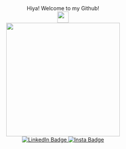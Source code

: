 <div align="center">
  Hiya! Welcome to my Github!<br/>
  <img src="https://media.giphy.com/media/hvRJCLFzcasrR4ia7z/giphy.gif" width="30px"/>
  <br/>
  <img src="https://komarev.com/ghpvc/?username=matbatten&style=flat-square&color=blue" alt=""/>
</div>
<div id="header" align="center">
  <img src="https://64.media.tumblr.com/2e8483a58320320cc84bdf3e6595b0f3                   /tumblr_miw10wZGwQ1rmtenjo3_250.gif" width="300"/>
</div>

<div id="badges" align="center">
  <a href="your-linkedin-URL">
    <img src="https://img.shields.io/badge/LinkedIn-blue?style=for-the-badge&logo=linkedin&logoColor=white" alt="LinkedIn Badge"/>
  </a>
  <a href="your-linkedin-URL">
    <img src="https://img.shields.io/badge/Instagram-blueviolet?style=for-the-badge&         logo=instagram&logoColor=white" alt="Insta Badge"/>
  </a>
  <br/>
</div>




<!--
**matbatten/matbatten** is a ✨ _special_ ✨ repository because its `README.md` (this file) appears on your GitHub profile.

Here are some ideas to get you started:

- 🔭 I’m currently working on ...
- 🌱 I’m currently learning ...
- 👯 I’m looking to collaborate on ...
- 🤔 I’m looking for help with ...
- 💬 Ask me about ...
- 📫 How to reach me: ...
- 😄 Pronouns: ...
- ⚡ Fun fact: ...
-->
